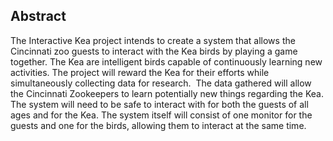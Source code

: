 ## Abstract
The Interactive Kea project intends to create a system that allows the Cincinnati zoo guests to interact with the Kea birds by playing a game together. The Kea are intelligent birds capable of continuously learning new activities. The project will reward the Kea for their efforts while simultaneously collecting data for research.  The data gathered will allow the Cincinnati Zookeepers to learn potentially new things regarding the Kea. The system will need to be safe to interact with for both the guests of all ages and for the Kea. The system itself will consist of one monitor for the guests and one for the birds, allowing them to interact at the same time.
 
